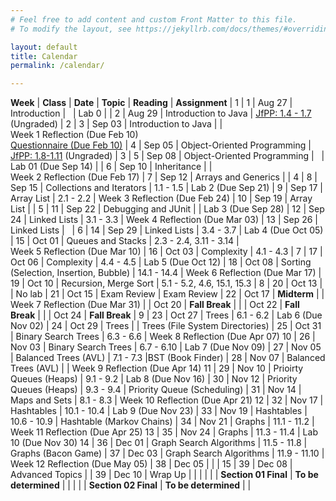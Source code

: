 ```yaml
---
# Feel free to add content and custom Front Matter to this file.
# To modify the layout, see https://jekyllrb.com/docs/themes/#overriding-theme-defaults

layout: default
title: Calendar
permalink: /calendar/

---
```


**Week** | **Class** | **Date** | **Topic** | **Reading** | **Assignment** |
1 | 1 | Aug 27 | Introduction | &nbsp; | Lab 0 |
  | 2 | Aug 29 | Introduction to Java | [JfPP: 1.4 - 1.7](https://runestone.academy/ns/books/published/java4python/Java4Python/toctree.html) (Ungraded) |
2 | 3 | Sep 03 | Introduction to Java | | Week&nbsp;1&nbsp;Reflection&nbsp;(Due&nbsp;Feb 10)<br/>[Questionnaire (Due Feb 10)](https://forms.gle/P7yzyRgv76qbUx139)
  | 4 | Sep 05 | Object-Oriented Programming | [JfPP: 1.8-1.11](https://runestone.academy/ns/books/published/java4python/Java4Python/toctree.html) (Ungraded) | 
3  | 5 | Sep 08 | Object-Oriented Programming | &nbsp; | Lab 01 (Due Sep 14) |
  | 6 | Sep 10 | Inheritance | | Week&nbsp;2&nbsp;Reflection&nbsp;(Due&nbsp;Feb&nbsp;17)
 | 7 | Sep 12 | Arrays and Generics |  | 
4 | 8 | Sep 15 | Collections and Iterators | 1.1 - 1.5 | Lab 2 (Due Sep 21)
 | 9 | Sep 17 | Array List | 2.1 - 2.2 | Week&nbsp;3&nbsp;Reflection&nbsp;(Due&nbsp;Feb&nbsp;24)
 | 10 | Sep 19 | Array List | | 
5 | 11 | Sep 22 | Debugging and JUnit | | Lab 3 (Due Sep 28)
 | 12 | Sep 24 | Linked Lists | 3.1 - 3.3 | Week&nbsp;4&nbsp;Reflection&nbsp;(Due&nbsp;Mar&nbsp;03)
 | 13 | Sep 26 | Linked Lists | &nbsp; |
6 | 14 | Sep 29 | Linked Lists | 3.4 - 3.7 | Lab 4 (Due Oct 05)
 | 15 | Oct 01 | Queues and Stacks | 2.3 - 2.4, 3.11 - 3.14 | Week&nbsp;5&nbsp;Reflection&nbsp;(Due&nbsp;Mar&nbsp;10)
 | 16 | Oct 03 | Complexity | 4.1 - 4.3 | 
7 | 17 | Oct 06 | Complexity | 4.4 - 4.5 | Lab 5 (Due Oct 12)
 | 18 | Oct 08 | Sorting (Selection, Insertion, Bubble) | 14.1 - 14.4 | Week&nbsp;6&nbsp;Reflection&nbsp;(Due&nbsp;Mar&nbsp;17)
 | 19 | Oct 10 | Recursion, Merge Sort | 5.1 - 5.2, 4.6, 15.1, 15.3 | 
8 | 20 | Oct 13 | | No lab
| 21 | Oct 15 | Exam Review | Exam Review
 | 22 | Oct 17 | **Midterm** | | Week&nbsp;7&nbsp;Reflection&nbsp;(Due&nbsp;Mar&nbsp;31)
 |  | Oct 20 | **Fall Break** | 
 |  | Oct 22 | **Fall Break** | 
 |  | Oct 24 | **Fall Break** | 
9 | 23 | Oct 27 | Trees | 6.1 - 6.2 | Lab 6 (Due Nov 02)
 | 24 | Oct 29 | Trees | | Trees (File System Directories)
 | 25 | Oct 31 | Binary Search Trees | 6.3 - 6.6 | Week&nbsp;8&nbsp;Reflection&nbsp;(Due&nbsp;Apr&nbsp;07)
10 | 26 | Nov 03 | Binary Search Trees | 6.7 - 6.10 | Lab 7 (Due Nov 09)
 | 27 | Nov 05 | Balanced Trees (AVL) | 7.1 - 7.3 |BST (Book Finder)
 | 28 | Nov 07 | Balanced Trees (AVL) | | Week&nbsp;9&nbsp;Reflection&nbsp;(Due&nbsp;Apr&nbsp;14)
11 | 29 | Nov 10 | Prioirty Queues (Heaps) | 9.1 - 9.2 | Lab 8 (Due Nov 16)
 | 30 | Nov 12 | Priority Queues (Heaps) | 9.3 - 9.4 | Priority Queue (Scheduling)
 | 31 | Nov 14 | Maps and Sets | 8.1 - 8.3 | Week&nbsp;10&nbsp;Reflection&nbsp;(Due&nbsp;Apr&nbsp;21)
12 | 32 | Nov 17 | Hashtables | 10.1 - 10.4 | Lab 9 (Due Nov 23)
 | 33 | Nov 19 | Hashtables | 10.6 - 10.9 | Hashtable (Markov Chains)
 | 34 | Nov 21 | Graphs | 11.1 - 11.2 | Week&nbsp;11&nbsp;Reflection&nbsp;(Due&nbsp;Apr&nbsp;25)
13 | 35 | Nov 24 | Graphs | 11.3 - 11.4 | Lab 10 (Due Nov 30)
14 | 36 | Dec 01 | Graph Search Algorithms | 11.5 - 11.8 | Graphs (Bacon Game)
 | 37 | Dec 03 | Graph Search Algorithms | 11.9 - 11.10 | Week&nbsp;12&nbsp;Reflection&nbsp;(Due&nbsp;May&nbsp;05)
 | 38 | Dec 05 |  | | 
15 | 39 | Dec 08 | Advanced Topics | 
 | 39 | Dec 10 | Wrap Up |   | |
| | | **Section 01 Final** | **To be determined** | |
| | | **Section 02 Final** | **To be determined** | |
